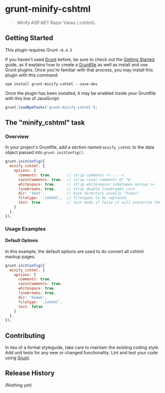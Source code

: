 # grunt-minify-cshtml

> Minify ASP.NET Razor Views (.cshtml).

## Getting Started
This plugin requires Grunt `~0.4.5`

If you haven't used [Grunt](http://gruntjs.com/) before, be sure to check out the [Getting Started](http://gruntjs.com/getting-started) guide, as it explains how to create a [Gruntfile](http://gruntjs.com/sample-gruntfile) as well as install and use Grunt plugins. Once you're familiar with that process, you may install this plugin with this command:

```shell
npm install grunt-minify-cshtml --save-dev
```

Once the plugin has been installed, it may be enabled inside your Gruntfile with this line of JavaScript:

```js
grunt.loadNpmTasks('grunt-minify-cshtml');
```

## The "minify_cshtml" task

### Overview
In your project's Gruntfile, add a section named `minify_cshtml` to the data object passed into `grunt.initConfig()`.

```js
grunt.initConfig({
  minify_cshtml: {
    options: {
      comments: true,		// strip comments <!-- -->
      razorComments: true,	// strip razor comments @* *@
      whitespace: true,		// strip whitespaces inbetween markup ><
      linebreaks: true,		// strip double linebreaks \n\n
      dir: 'test',			// base directory usually "Views"
      filetype: '.cshtml',	// filetypes to be replaced
      test: true			// test mode if false it will overwrite the files
    }
  },
});
```

### Usage Examples

#### Default Options
In this example, the default options are used to do convert all cshtml markup pages.

```js
grunt.initConfig({
  minify_cshtml: {
    options: {
      comments: true,
      razorComments: true,
      whitespace: true,
      linebreaks: true,
      dir: 'Views',
      filetype: '.cshtml',
      test: false
    }
  },
});
```

## Contributing
In lieu of a formal styleguide, take care to maintain the existing coding style. Add unit tests for any new or changed functionality. Lint and test your code using [Grunt](http://gruntjs.com/).

## Release History
_(Nothing yet)_
